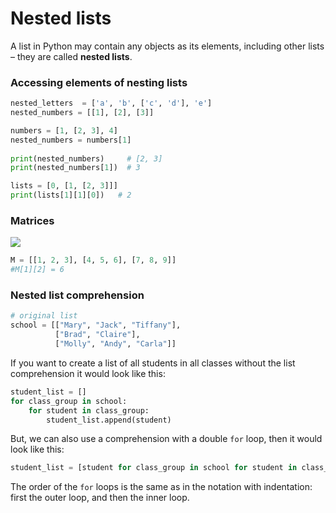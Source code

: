 # Nested lists

A list in Python may contain any objects as its elements, including other lists – they are called **nested lists**.

### Accessing elements of nesting lists 

```python
nested_letters  = ['a', 'b', ['c', 'd'], 'e']
nested_numbers = [[1], [2], [3]]
```

```python
numbers = [1, [2, 3], 4]
nested_numbers = numbers[1]
 
print(nested_numbers)     # [2, 3]
print(nested_numbers[1])  # 3
```

```python
lists = [0, [1, [2, 3]]]
print(lists[1][1][0])   # 2
```

### Matrices 

![](../../aaa-assets/nested-lists-1.png)

```python
M = [[1, 2, 3], [4, 5, 6], [7, 8, 9]]
#M[1][2] = 6
```

### Nested list comprehension 

```python
# original list
school = [["Mary", "Jack", "Tiffany"], 
          ["Brad", "Claire"],
          ["Molly", "Andy", "Carla"]]
```

If you want to create a list of all students in all classes without the list comprehension it would look like this:

```python
student_list = []
for class_group in school:
    for student in class_group:
        student_list.append(student)
```

But, we can also use a comprehension with a double `for` loop, then it would look like this:

```python
student_list = [student for class_group in school for student in class_group]
```

The order of the `for` loops is the same as in the notation with indentation: first the outer loop, and then the inner loop.
